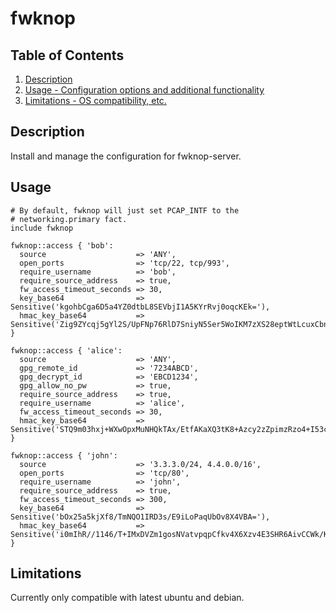 # fwknop

## Table of Contents

1. [Description](#description)
2. [Usage - Configuration options and additional functionality](#usage)
3. [Limitations - OS compatibility, etc.](#limitations)

## Description

Install and manage the configuration for fwknop-server.

## Usage

```puppet
# By default, fwknop will just set PCAP_INTF to the
# networking.primary fact.
include fwknop

fwknop::access { 'bob':
  source                    => 'ANY',
  open_ports                => 'tcp/22, tcp/993',
  require_username          => 'bob',
  require_source_address    => true,
  fw_access_timeout_seconds => 30,
  key_base64                => Sensitive('kgohbCga6D5a4YZ0dtbL8SEVbjI1A5KYrRvj0oqcKEk='),
  hmac_key_base64           => Sensitive('Zig9ZYcqj5gYl2S/UpFNp76RlD7SniyN5Ser5WoIKM7zXS28eptWtLcuxCbnh/9R+MjVfUqmqVHqbEyWtHTj4w=='),
}

fwknop::access { 'alice':
  source                    => 'ANY',
  gpg_remote_id             => '7234ABCD',
  gpg_decrypt_id            => 'EBCD1234',
  gpg_allow_no_pw           => true,
  require_source_address    => true,
  require_username          => 'alice',
  fw_access_timeout_seconds => 30,
  hmac_key_base64           => Sensitive('STQ9m03hxj+WXwOpxMuNHQkTAx/EtfAKaXQ3tK8+Azcy2zZpimzRzo4+I53cNZvPJaMBfXjZ9NsB98iOpHY7Tg=='),
}

fwknop::access { 'john':
  source                    => '3.3.3.0/24, 4.4.0.0/16',
  open_ports                => 'tcp/80',
  require_username          => 'john',
  require_source_address    => true,
  fw_access_timeout_seconds => 300,
  key_base64                => Sensitive('bOx25a5kjXf8/TmNQO1IRD3s/E9iLoPaqUbOv8X4VBA='),
  hmac_key_base64           => Sensitive('i0mIhR//1146/T+IMxDVZm1gosNVatvpqpCfkv4X6Xzv4E3SHR6AivCCWk/K/uLDpymyJr95KdEkagfGU4o5yw=='),
}
```

## Limitations

Currently only compatible with latest ubuntu and debian.
